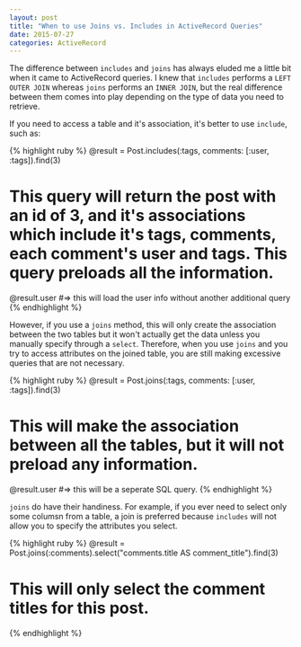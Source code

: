 ```yaml
---
layout: post
title: "When to use Joins vs. Includes in ActiveRecord Queries"
date: 2015-07-27
categories: ActiveRecord
---
```


The difference between `includes` and `joins` has always eluded me a little bit when it came to ActiveRecord queries. I knew that `includes` performs a `LEFT OUTER JOIN` whereas `joins` performs an `INNER JOIN`, but the real difference between them comes into play depending on the type of data you need to retrieve.

If you need to access a table and it's association, it's better to use `include`, such as:

{% highlight ruby %}
@result = Post.includes(:tags, comments: [:user, :tags]).find(3)

# This query will return the post with an id of 3, and it's associations which include it's tags, comments, each comment's user and tags. This query preloads all the information.

@result.user #=> this will load the user info without another additional query
{% endhighlight %}
<br>

However, if you use a `joins` method, this will only create the association between the two tables but it won't actually get the data unless you manually specify through a `select`. Therefore, when you use `joins` and you try to access attributes on the joined table, you are still making excessive queries that are not necessary.

{% highlight ruby %}
@result = Post.joins(:tags, comments: [:user, :tags]).find(3)

# This will make the association between all the tables, but it will not preload any information.

@result.user #=> this will be a seperate SQL query.
{% endhighlight %}
<br>

`joins` do have their handiness. For example, if you ever need to select only some columsn from a table, a join is preferred because `includes` will not allow you to specify the attributes you select.

{% highlight ruby %}
@result = Post.joins(:comments).select("comments.title AS comment_title").find(3)

# This will only select the comment titles for this post.
{% endhighlight %}
<br> 